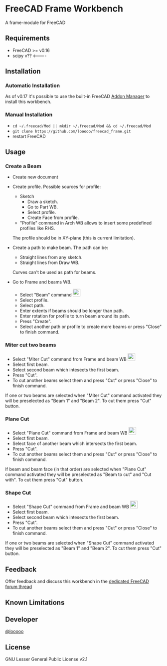 # FreeCAD Frame Workbench 
A frame-module for FreeCAD

## Requirements
* FreeCAD >= v0.16
* scipy v?? <----

## Installation
### Automatic Installation
As of v0.17 it's possible to use the built-in FreeCAD [Addon Manager](https://github.com/FreeCAD/FreeCAD-addons#1-builtin-addon-manager) 
to install this workbench.

### Manual Installation
  * `cd ~/.freecad/Mod || mkdir ~/.freecad/Mod && cd ~/.freecad/Mod`
  * `git clone https://github.com/looooo/freecad_frame.git`
  * restart FreeCAD

## Usage

### Create a Beam

* Create new document
* Create profile. Possible sources for profile:
  * Sketch
    * Draw a sketch.
    * Go to Part WB.
    * Select profile.
    * Create Face from profile.
  * "Profile" command in Arch WB allows to insert some predefined
    profiles like RHS. 
  
  The profile should be in XY-plane (this is current limitation). 
* Create a path to make beam. The path can be:
  * Straight lines from any sketch.
  * Straight lines from Draw WB.
  
  Curves can't be used as path for beams.
* Go to Frame and beams WB.
  * Select "Beam" command <img src="/freecad/frametools/icons/beam.svg" width="24" height="24">
  * Select profile.
  * Select path.
  * Enter extents if beams should be longer than path.
  * Enter rotation for profile to turn beam around its path.
  * Press "Create".
  * Select another path or profile to create more beams or press
    "Close" to finish command. 

### Miter cut two beams
  
* Select "Miter Cut" command from Frame and beam WB <img src="/freecad/frametools/icons/beam_miter_cut.svg" width="24" height="24">
* Select first beam.
* Select second beam which intesects the first beam.
* Press "Cut".
* To cut another beams select them and press "Cut" or press "Close" to
  finish command. 

If one or two beams are selected when "Miter Cut" command activated
they will be preselected as "Beam 1" and "Beam 2". To cut them press
"Cut" button.

### Plane Cut

* Select "Plane Cut" command from Frame and beam WB <img src="/freecad/frametools/icons/beam_plane_cut.svg" width="24" height="24">
* Select first beam.
* Select face of another beam which intersects the first beam.
* Press "Cut".
* To cut another beams select them and press "Cut" or press "Close" to
  finish command. 

If beam and beam face (in that order) are selected when "Plane Cut"
command activated they will be preselected as "Beam to cut" and "Cut
with". To cut them press "Cut" button.

### Shape Cut

* Select "Shape Cut" command from Frame and beam WB <img src="/freecad/frametools/icons/beam_shape_cut.svg" width="24" height="24">
* Select first beam.
* Select second beam which intesects the first beam.
* Press "Cut".
* To cut another beams select them and press "Cut" or press "Close" to
  finish command. 

If one or two beams are selected when "Shape Cut" command activated
they will be preselected as "Beam 1" and "Beam 2". To cut them press
"Cut" button.

## Feedback
Offer feedback and discuss this workbench in the [dedicated FreeCAD forum thread]()

## Known Limitations

## Developer
[@looooo](https://github.com/looooo)

## License
GNU Lesser General Public License v2.1
